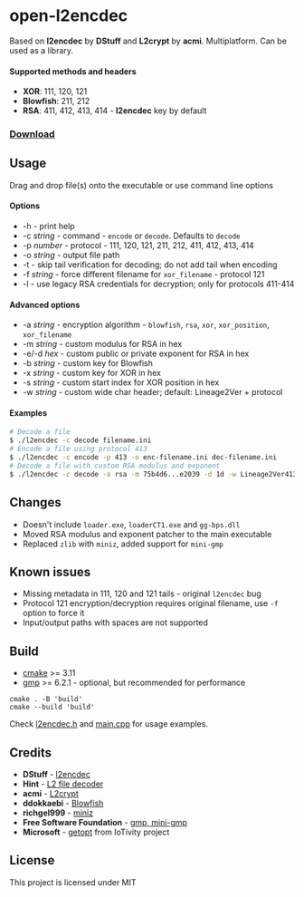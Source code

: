 # open-l2encdec
Based on **l2encdec** by **DStuff** and **L2crypt** by **acmi**. Multiplatform. Can be used as a library.

#### Supported methods and headers
- **XOR**: 111, 120, 121
- **Blowfish**: 211, 212
- **RSA**: 411, 412, 413, 414 - **l2encdec** key by default

### [Download](https://github.com/ritsuwastaken/open-l2encdec/releases/latest)

## Usage
Drag and drop file(s) onto the executable or use command line options

#### Options
- -h - print help
- -c *string* - command - `encode` or `decode`. Defaults to `decode`
- -p *number* - protocol - 111, 120, 121, 211, 212, 411, 412, 413, 414
- -o *string* - output file path
- -t - skip tail verification for decoding; do not add tail when encoding
- -f *string* - force different filename for `xor_filename` - protocol 121
- -l - use legacy RSA credentials for decryption; only for protocols 411-414

#### Advanced options
- -a *string* - encryption algorithm - `blowfish`, `rsa`, `xor`, `xor_position`, `xor_filename`
- -m *string* - custom modulus for RSA in hex
- -e/-d *hex* - custom public or private exponent for RSA in hex
- -b *string* - custom key for Blowfish
- -x *string* - custom key for XOR in hex
- -s *string* - custom start index for XOR position in hex
- -w *string* - custom wide char header; default: Lineage2Ver + protocol

#### Examples
```bash
# Decode a file
$ ./l2encdec -c decode filename.ini
# Encode a file using protocol 413
$ ./l2encdec -c encode -p 413 -o enc-filename.ini dec-filename.ini
# Decode a file with custom RSA modulus and exponent
$ ./l2encdec -c decode -a rsa -m 75b4d6...e2039 -d 1d -w Lineage2Ver413 -o dec-filename.ini filename.ini
```

## Changes
- Doesn't include `loader.exe`, `loaderCT1.exe` and `gg-bps.dll`
- Moved RSA modulus and exponent patcher to the main executable
- Replaced `zlib` with `miniz`, added support for `mini-gmp`

## Known issues
- Missing metadata in 111, 120 and 121 tails - original `l2encdec` bug
- Protocol 121 encryption/decryption requires original filename, use `-f` option to force it
- Input/output paths with spaces are not supported

## Build
- [cmake](https://cmake.org/download/) >= 3.11
- [gmp](https://gmplib.org/) >= 6.2.1 - optional, but recommended for performance
```shell
cmake . -B 'build'
cmake --build 'build'
```
Check [l2encdec.h](https://github.com/ritsuwastaken/open-l2encdec/blob/main/include/l2encdec.h) and [main.cpp](https://github.com/ritsuwastaken/open-l2encdec/blob/main/src/main.cpp) for usage examples.

## Credits
- **DStuff** - [l2encdec](https://web.archive.org/web/20111021065705/http://dstuff.luftbrandzlung.org/l2.php)
- **Hint** - [L2 file decoder](https://archive.ph/i7GPD)
- **acmi** - [L2crypt](https://github.com/acmi/L2crypt)
- **ddokkaebi** - [Blowfish](https://github.com/ddokkaebi/Blowfish)
- **richgel999** - [miniz](https://github.com/richgel999/miniz)
- **Free Software Foundation** - [gmp, mini-gmp](https://gmplib.org/)
- **Microsoft** - [getopt](https://github.com/iotivity/iotivity) from IoTivity project

## License
This project is licensed under MIT
